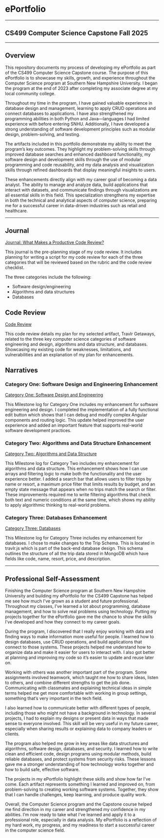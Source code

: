 # ePortfolio

---

## CS499 Computer Science Capstone Fall 2025

---

## Overview

This repository documents my process of developing my ePortfolio as part of the CS499 Computer Science Capstone course. The purpose of this ePortfolio is to showcase my skills, growth, and experience throughout the Computer Science program at Southern New Hampshire University. I began the program at the end of 2023 after completing my associate degree at my local community college.

Throughout my time in the program, I have gained valuable experience in database design and management, learning to apply CRUD operations and connect databases to applications. I have also strengthened my programming abilities in both Python and Java—languages I had limited experience with before entering SNHU. Additionally, I have developed a strong understanding of software development principles such as modular design, problem-solving, and testing.

The artifacts included in this portfolio demonstrate my ability to meet the program’s key outcomes. They highlight my problem-solving skills through improved database searches and enhanced dashboard functionality, my software design and development skills through the use of modular programming and code reusability, and my data analysis and visualization skills through refined dashboards that display meaningful insights to users.

These enhancements directly align with my career goal of becoming a data analyst. The ability to manage and analyze data, build applications that interact with datasets, and communicate findings through visualizations are all essential skills in this field. This specialization strengthens my expertise in both the technical and analytical aspects of computer science, preparing me for a successful career in data-driven industries such as retail and healthcare.

---

## Journal

[Journal: What Makes a Productive Code Review?](CS499/CS499-M1-1_Paper.pdf "Journal: Self-Introduction")

This journal is the pre-planning stage of my code review. It includes planning for writing a script for my code review for each of the three categories that will be reviewed based on the rubric and the code review checklist.

The three categories include the following: 

- Software design/engineering
- Algorithms and data structures
- Databases

## Code Review

[Code Review](https://www.dailymotion.com/video/x9rt22q "CS499 Code Review Video")

This code review details my plan for my selected artifact, Travlr Getaways, related to the three key computer science categories of software engineering and design, algorithms and data structure, and databases. Showcasing my existing code for weaknesses, limitations, and vulnerabilities and an explanation of my plan for enhancements.


## Narratives

### Category One: Software Design and Engineering Enhancement

[Category One: Software Design and Engineering](https://github.com/mkloc2020/CS499-ePortfolio/blob/main/Milestone%20Logs/Milestone%20Two.docx)

This Milestone log for Category One includes my enhancement for software engineering and design. I completed the implementation of a fully functional edit button which shows that I can debug and modify complex Angular components and routing logic. This update helped improved the user experience and added an important feature that supports real-world software development practices.

### Category Two: Algorithms and Data Structure Enhancement

[Category Two: Algorithms and Data Structure](https://github.com/mkloc2020/CS499-ePortfolio/blob/main/Milestone%20Logs/Milestone%20Three.docx)

This Milestone log for Category Two includes my enhancement for algorithms and data structure. This enhancement shows how I can use arrays and filtering logic to make both the functionality and the user experience better. I added a search bar that allows users to filter trips by name or resort, a maximum price filter that limits results by budget, and an empty state message that appears when no trips match the search or filter. These improvements required me to write filtering algorithms that check both text and numeric conditions at the same time, which shows my ability to apply algorithmic thinking to real-world problems.

### Category Three: Databases Enhancement

[Category Three: Databases](https://github.com/mkloc2020/CS499-ePortfolio/blob/main/Milestone%20Logs/Milestone%20Four.docx)</br>

This Milestone log for Category Three includes my enhancement for databases. I chose to make changes to the Trip Schema. This is located in travlr.js which is part of the back-end database design. This schema outlines the structure of all the trip data stored in MongoDB which have fields like code, name, resort, price, and description.


---

## Professional Self-Assessment

Finishing the Computer Science program at Southern New Hampshire University and building my ePortfolio for the CS499 Capstone has helped me see how much I’ve grown as a student and future professional. Throughout my classes, I’ve learned a lot about programming, database management, and how to solve real problems using technology. Putting my projects together for the ePortfolio gave me the chance to show the skills I’ve developed and how they connect to my career goals.

During the program, I discovered that I really enjoy working with data and finding ways to make information more useful for people. I learned how to design databases, use CRUD operations, and build applications that connect to those systems. These projects helped me understand how to organize data and make it easier for users to interact with. I also got better at planning and improving my code so it’s easier to update and reuse later on.

Working with others was another important part of the program. Some assignments involved teamwork, which taught me how to share ideas, listen to others, and combine different strengths to get the job done. Communicating with classmates and explaining technical ideas in simple terms helped me get more comfortable with working in group settings, something that’s very important in the tech field.

I also learned how to communicate better with different types of people, including those who might not have a background in technology. In several projects, I had to explain my designs or present data in ways that made sense to everyone involved. This skill will be very useful in my future career, especially when sharing results or explaining data to company leaders or clients.

The program also helped me grow in key areas like data structures and algorithms, software design, databases, and security. I learned how to write clean and efficient code, design programs using modular methods, build reliable databases, and protect systems from security risks. These lessons gave me a stronger understanding of how technology works together and how to build safe, effective software.

The projects in my ePortfolio highlight these skills and show how far I’ve come. Each artifact represents something I learned and improved on, from problem-solving to creating working software systems. Together, they show that I can handle challenges, keep learning, and produce quality work.

Overall, the Computer Science program and the Capstone course helped me find direction in my career and strengthened my confidence in my abilities. I’m now ready to take what I’ve learned and apply it to a professional role, especially in data analysis. My ePortfolio is a reflection of my hard work, my progress, and my readiness to start a successful career in the computer science field.

